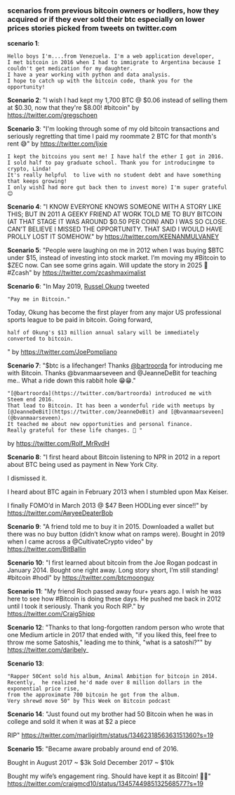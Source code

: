 ### scenarios from previous bitcoin owners or hodlers, how they acquired or if they ever sold their btc especially on lower prices stories picked from tweets on twitter.com
**scenario 1**: 
```
Hello boys I'm....from Venezuela. I'm a web application developer, 
I met bitcoin in 2016 when I had to immigrate to Argentina because I couldn't get medication for my daughter. 
I have a year working with python and data analysis.
I hope to catch up with the bitcoin code, thank you for the opportunity!
```
**Scenario 2**: 
"I wish I had kept my 1,700 BTC @ $0.06 instead of
selling them at $0.30, now that they're $8.00! 
#bitcoin" by https://twitter.com/gregschoen
 
**Scenario 3**: 
"I'm looking through some of my old bitcoin transactions 
and seriously regretting that time I paid my roommate 2 BTC
for that month's rent 😅" by https://twitter.com/ljxie

```
I kept the bitcoins you sent me! I have half the ether I got in 2016. 
I sold half to pay graduate school. Thank you for introducingme to crypto, Linda!
It's really helpful  to live with no student debt and have something that keeps growing! 
I only wishI had more gut back then to invest more) I'm super grateful😊
```
**Scenario 4**: 
"I KNOW EVERYONE KNOWS SOMEONE WITH A STORY LIKE THIS; BUT IN 2011 A GEEKY FRIEND AT WORK TOLD ME TO BUY BITCOIN (AT THAT STAGE IT WAS AROUND $0.50 PER COIN) AND I WAS SO CLOSE. CAN'T BELIEVE I MISSED THE OPPORTUNITY. 
THAT SAID I WOULD HAVE PROLLY LOST IT SOMEHOW." by https://twitter.com/KEENANMULVANEY

**Scenario 5**: 
"People were laughing on me in 2012 when I was buying $BTC under $15, instead of investing into stock market. I’m moving my #Bitcoin to $ZEC now. Can see some grins again. Will update the story in 2025 👋 #Zcash" by https://twitter.com/zcashmaximalist

**Scenario 6**: 
"In May 2019, [Russel Okung](https://twitter.com/RussellOkung) tweeted
```
"Pay me in Bitcoin."
```
Today, Okung has become the first player from any major US professional sports league to be paid in bitcoin.
Going forward, 
```
half of Okung's $13 million annual salary will be immediately converted to bitcoin.
```
" by https://twitter.com/JoePompliano

**Scenario 7**: "$btc is a lifechanger!
Thanks [@bartroorda](https://twitter.com/bartroorda) for introducing me with Bitcoin. Thanks @bvanmaarseveen and @JeanneDeBit for teaching me..
What a ride down this rabbit hole 😁😁."
```
"[@bartroorda](https://twitter.com/bartroorda) introduced me with Steem end 2016. 
That lead to Bitcoin. It has been a wonderful ride with meetups by [@JeanneDeBit](https://twitter.com/JeanneDeBit) and [@bvanmaarseveen](@bvanmaarseveen). 
It teached me about new opportunities and personal finance. 
Really grateful for these life changes. 🙌 "
```
by https://twitter.com/Rolf_MrRvdH

**Scenario 8**: "I first heard about Bitcoin listening to NPR in 2012 in a report about BTC being used as payment in New York City.

I dismissed it.

I heard about BTC again in February 2013 when I stumbled upon Max Keiser.

I finally FOMO’d in March 2013 @ $47
Been HODLing ever since!!" by https://twitter.com/AwyeeDeaterBob

**Scenario 9**: "A friend told me to buy it in 2015. Downloaded a wallet but there was no buy button (didn’t know what on ramps were). Bought in 2019 when I came across a @CultivateCrypto video" by https://twitter.com/BitBallin

**Scenario 10**: "I first learned about bitcoin from the Joe Rogan podcast in January 2014. Bought one right away. Long story short, I’m still standing! #bitcoin #hodl" by https://twitter.com/btcmoonguy

**Scenario 11**: "My friend Roch passed away four+ years ago. I wish he was here to see how #Bitcoin is doing these days. He pushed me back in 2012 until I took it seriously. Thank you Roch RIP." by https://twitter.com/CraigShipp

**Scenario 12**: "Thanks to that long-forgotten random person who wrote that one Medium article in 2017 that ended with, "if you liked this, feel free to throw me some Satoshis," leading me to think, "what is a satoshi?"" by https://twitter.com/daribely_

**Scenario 13**: 
```
"Rapper 50Cent sold his album, Animal Ambition for bitcoin in 2014. 
Recently,  he realized he'd made over 8 million dollars in the exponential price rise, 
from the approximate 700 bitcoin he got from the album. 
Very shrewd move 50" by This Week on Bitcoin podcast 
```

**Scenario 14**: "Just found out my brother had 50 Bitcoin when he was in college and sold it when it was at $2 a piece

 RIP" https://twitter.com/marligirltm/status/1346231856363151360?s=19

**Scenario 15**: "Became aware probably around end of 2016. 

Bought in August 2017 ~ $3k 
Sold December 2017 ~ $10k 

Bought my wife’s engagement ring. Should have kept it as Bitcoin! 🤣😭" https://twitter.com/craigmcd10/status/1345744985132568577?s=19
